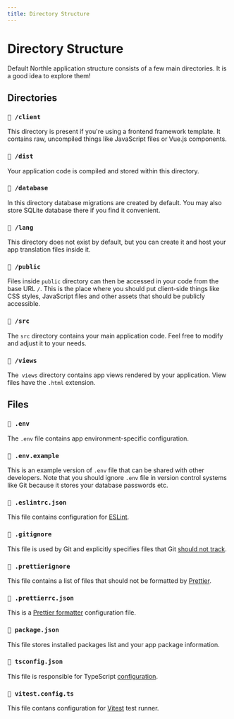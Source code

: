 ```yaml
---
title: Directory Structure
---
```


# Directory Structure

Default Northle application structure consists of a few main directories. It is a good idea to explore them!

## Directories

### `📁 /client`

This directory is present if you're using a frontend framework template. It contains raw, uncompiled things like JavaScript files or Vue.js components.

### `📁 /dist`

Your application code is compiled and stored within this directory.

### `📁 /database`

In this directory database migrations are created by default. You may also store SQLite database there if you find it convenient.

### `📁 /lang`

This directory does not exist by default, but you can create it and host your app translation files inside it.

### `📁 /public`

Files inside `public` directory can then be accessed in your code from the base URL `/`. This is the place where you should put client-side things like CSS styles, JavaScript files and other assets that should be publicly accessible.

### `📁 /src`

The `src` directory contains your main application code. Feel free to modify and adjust it to your needs.

### `📁 /views`

The` views` directory contains app views rendered by your application. View files have the `.html` extension.

## Files

### `📄 .env`

The `.env` file contains app environment-specific configuration.

### `📄 .env.example`

This is an example version of `.env` file that can be shared with other developers. Note that you should ignore `.env` file in version control systems like Git because it stores your database passwords etc.

### `📄 .eslintrc.json`

This file contains configuration for [ESLint](https://eslint.org).

### `📄 .gitignore`

This file is used by Git and explicitly specifies files that Git [should not track](https://git-scm.com/docs/gitignore).

### `📄 .prettierignore`

This file contains a list of files that should not be formatted by [Prettier](https://prettier.io).

### `📄 .prettierrc.json`

This is a [Prettier formatter](https://prettier.io) configuration file.

### `📄 package.json`

This file stores installed packages list and your app package information.

### `📄 tsconfig.json`

This file is responsible for TypeScript [configuration](https://www.typescriptlang.org/docs/handbook/tsconfig-json.html).

### `📄 vitest.config.ts`

This file contans configuration for [Vitest](https://vitest.dev) test runner.
